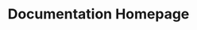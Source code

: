 ---
title: Documentation Homepage
excerpt: Documentation Homepage
permalink: /documentation
tags:
---
